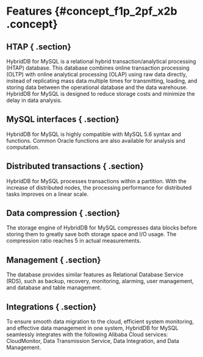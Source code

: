 # Features {#concept_f1p_2pf_x2b .concept}

## HTAP { .section}

HybridDB for MySQL is a relational hybrid transaction/analytical processing \(HTAP\) database. This database combines online transaction processing \(OLTP\) with online analytical processing \(OLAP\) using raw data directly, instead of replicating mass data multiple times for transmitting, loading, and storing data between the operational database and the data warehouse. HybridDB for MySQL is designed to reduce storage costs and minimize the delay in data analysis.

## MySQL interfaces { .section}

HybridDB for MySQL is highly compatible with MySQL 5.6 syntax and functions. Common Oracle functions are also available for analysis and computation.

## Distributed transactions { .section}

HybridDB for MySQL processes transactions within a partition. With the increase of distributed nodes, the processing performance for distributed tasks improves on a linear scale.

## Data compression { .section}

The storage engine of HybridDB for MySQL compresses data blocks before storing them to greatly save both storage space and I/O usage. The compression ratio reaches 5 in actual measurements.

## Management { .section}

The database provides similar features as Relational Database Service \(RDS\), such as backup, recovery, monitoring, alarming, user management, and database and table management.

## Integrations { .section}

To ensure smooth data migration to the cloud, efficient system monitoring, and effective data management in one system, HybridDB for MySQL seamlessly integrates with the following Alibaba Cloud services: CloudMonitor, Data Transmission Service, Data Integration, and Data Management.

